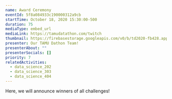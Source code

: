 ```yaml
---
name: Award Ceremony
eventId: 5f8a084933c190000312a9cb
startTime: October 18, 2020 15:30:00-500
duration: 75
mediaType: embed_url
mediaLink: https://tamudatathon.com/twitch
thumbnail: https://firebasestorage.googleapis.com/v0/b/td2020-fb428.appspot.com/o/EXMinrxWAAcdJ0M.jpg?alt=media&token=619451d2-80db-4fdb-8016-a5ded44d42be
presenter: Our TAMU Dathon Team!
presenterAbout: ""
presenterSocials: []
priority: 7
relatedActivities:
  - data_science_202
  - data_science_303
  - data_science_404
---
```


Here, we will announce winners of all challenges!

